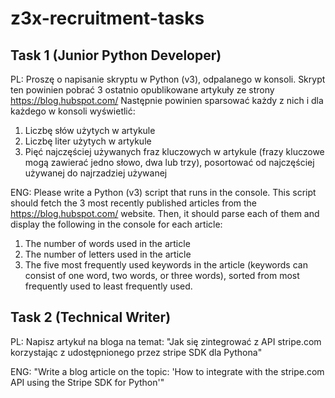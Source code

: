 # z3x-recruitment-tasks

## Task 1 (Junior Python Developer)

PL: Proszę o napisanie skryptu w Python (v3), odpalanego w konsoli. Skrypt ten powinien pobrać 3 ostatnio opublikowane artykuły ze strony https://blog.hubspot.com/ Następnie powinien sparsować każdy z nich i dla każdego w konsoli wyświetlić:
1. Liczbę słów użytych w artykule
2. Liczbę liter użytych w artykule
3. Pięć najczęściej używanych fraz kluczowych w artykule (frazy kluczowe mogą zawierać jedno słowo, dwa lub trzy), posortować od najczęściej używanej do najrzadziej używanej

ENG: Please write a Python (v3) script that runs in the console. This script should fetch the 3 most recently published articles from the https://blog.hubspot.com/ website. Then, it should parse each of them and display the following in the console for each article:

1. The number of words used in the article
2. The number of letters used in the article
3. The five most frequently used keywords in the article (keywords can consist of one word, two words, or three words), sorted from most frequently used to least frequently used.

## Task 2 (Technical Writer)

PL: Napisz artykuł na bloga na temat: "Jak się zintegrować z API stripe.com korzystając z udostępnionego przez stripe SDK dla Pythona"

ENG: "Write a blog article on the topic: 'How to integrate with the stripe.com API using the Stripe SDK for Python'"